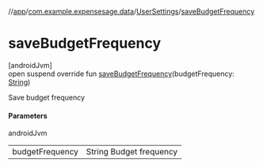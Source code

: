 //[app](../../../index.md)/[com.example.expensesage.data](../index.md)/[UserSettings](index.md)/[saveBudgetFrequency](save-budget-frequency.md)

# saveBudgetFrequency

[androidJvm]\
open suspend override fun [saveBudgetFrequency](save-budget-frequency.md)(budgetFrequency: [String](https://kotlinlang.org/api/latest/jvm/stdlib/kotlin/-string/index.html))

Save budget frequency

#### Parameters

androidJvm

| | |
|---|---|
| budgetFrequency | String Budget frequency |
